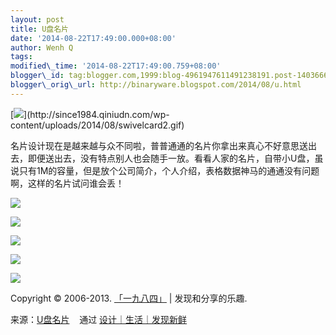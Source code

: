 ```yaml
--- 
layout: post 
title: U盘名片 
date: '2014-08-22T17:49:00.000+08:00'
author: Wenh Q
tags:
modified\_time: '2014-08-22T17:49:00.759+08:00'
blogger\_id: tag:blogger.com,1999:blog-4961947611491238191.post-1403666329836603979
blogger\_orig\_url: http://binaryware.blogspot.com/2014/08/u.html
---
```

[![](https://images-blogger-opensocial.googleusercontent.com/gadgets/proxy?url=http%3A%2F%2Fsince1984.qiniudn.com%2Fwp-content%2Fuploads%2F2014%2F08%2Fswivelcard2_thumb.gif&container=blogger&gadget=a&rewriteMime=image%2F*)](http://since1984.qiniudn.com/wp-content/uploads/2014/08/swivelcard2.gif)



名片设计现在是越来越与众不同啦，普普通通的名片你拿出来真心不好意思送出去，即便送出去，没有特点别人也会随手一放。看看人家的名片，自带小U盘，虽说只有1M的容量，但是放个公司简介，个人介绍，表格数据神马的通通没有问题啊，这样的名片试问谁会丢！







![](https://images-blogger-opensocial.googleusercontent.com/gadgets/proxy?url=http%3A%2F%2Fsince1984.qiniudn.com%2Fwp-content%2Fuploads%2F2014%2F08%2Fswivelcard5.jpg&container=blogger&gadget=a&rewriteMime=image%2F*)







![](https://images-blogger-opensocial.googleusercontent.com/gadgets/proxy?url=http%3A%2F%2Fsince1984.qiniudn.com%2Fwp-content%2Fuploads%2F2014%2F08%2Fda68a3db44f8124e60f620e90cc9a7c6_large.jpg&container=blogger&gadget=a&rewriteMime=image%2F*)



![](https://images-blogger-opensocial.googleusercontent.com/gadgets/proxy?url=http%3A%2F%2Fsince1984.qiniudn.com%2Fwp-content%2Fuploads%2F2014%2F08%2Fswivelcard.jpg&container=blogger&gadget=a&rewriteMime=image%2F*)



![](https://images-blogger-opensocial.googleusercontent.com/gadgets/proxy?url=http%3A%2F%2Fsince1984.qiniudn.com%2Fwp-content%2Fuploads%2F2014%2F08%2Fswivelcard3.jpg&container=blogger&gadget=a&rewriteMime=image%2F*)



![](https://images-blogger-opensocial.googleusercontent.com/gadgets/proxy?url=http%3A%2F%2Fsince1984.qiniudn.com%2Fwp-content%2Fuploads%2F2014%2F08%2Fswivelcard4.jpg&container=blogger&gadget=a&rewriteMime=image%2F*)



Copyright © 2006-2013. [「一九八四」](http://since1984.cn/) |
发现和分享的乐趣.
<div>




</div>

<div>

来源：[U盘名片](http://since1984.cn/post/2014-08-14/swivelcard-foldable-usb-business-card) 
  通过 [设计｜生活｜发现新鲜](http://since1984.cn/)

</div>
